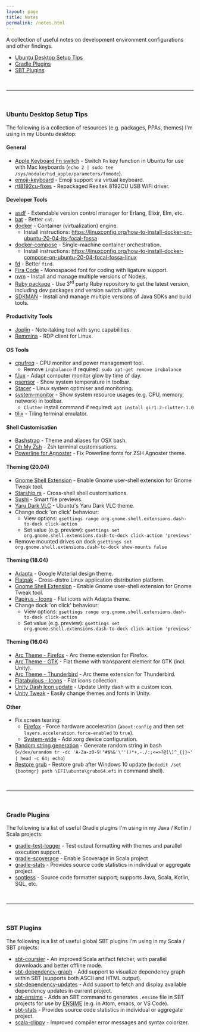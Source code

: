 ```yaml
---
layout: page
title: Notes
permalink: /notes.html
---
```


A collection of useful notes on development environment configurations and other findings.

* [Ubuntu Desktop Setup Tips](#ubuntu-desktop-setup-tips)
* [Gradle Plugins](#gradle-plugins)
* [SBT Plugins](#sbt-plugins)

<br>

---

<br>

### Ubuntu Desktop Setup Tips

The following is a collection of resources (e.g. packages, PPAs, themes) I'm using in my Ubuntu desktop:

#### General

* [Apple Keyboard Fn switch](https://superuser.com/a/223471) - Switch `Fn` key function in Ubuntu for use with Mac keyboards (`echo 2 | sudo tee /sys/module/hid_apple/parameters/fnmode`).
* [emoji-keyboard](https://github.com/OzymandiasTheGreat/emoji-keyboard) - Emoji support via virtual keyboard.
* [rtl8192cu-fixes](https://github.com/pvaret/rtl8192cu-fixes) - Repackaged Realtek 8192CU USB WiFi driver.

#### Developer Tools

* [asdf](https://github.com/asdf-vm/asdf) - Extendable version control manager for Erlang, Elixir, Elm, etc.
* [bat](https://github.com/sharkdp/bat) - Better `cat`.
* [docker](https://docs.docker.com/) - Container (virtualization) engine.
  * Install instructions: <https://linuxconfig.org/how-to-install-docker-on-ubuntu-20-04-lts-focal-fossa>
* [docker-compose](https://docs.docker.com/compose/) - Single-machine container orchestration.
  * Install instructions: <https://linuxconfig.org/how-to-install-docker-compose-on-ubuntu-20-04-focal-fossa-linux>
* [fd](https://github.com/sharkdp/fd) - Better `find`.
* [Fira Code](https://github.com/tonsky/FiraCode) - Monospaced font for coding with ligature support.
* [nvm](https://github.com/nvm-sh/nvm) - Install and manage multiple versions of Nodejs.
* [Ruby package](https://www.brightbox.com/docs/ruby/ubuntu/) - Use 3<sup>rd</sup> party Ruby repository to get the latest version, including dev packages and version switch utility.
* [SDKMAN](https://sdkman.io/) - Install and manage multiple versions of Java SDKs and build tools.

#### Productivity Tools

* [Joplin](https://joplinapp.org/) - Note-taking tool with sync capabilities.
* [Remmina](https://remmina.org/) - RDP client for Linux.

#### OS Tools

* [cpufreq](https://extensions.gnome.org/extension/1082/cpufreq/) - CPU monitor and power management tool.
  * Remove `irqbalance` if required: `sudo apt-get remove irqbalance`
* [f.lux](https://justgetflux.com/) - Adapt computer monitor glow by time of day.
* [psensor](http://wpitchoune.net/psensor/) - Show system temperature in toolbar.
* [Stacer](https://github.com/oguzhaninan/Stacer) - Linux system optimiser and monitoring.
* [system-monitor](https://extensions.gnome.org/extension/120/system-monitor/) - Show system resource usages (e.g. CPU, memory, network) in toolbar.
  * `Clutter` install command if required: `apt install gir1.2-clutter-1.0`
* [tilix](https://gnunn1.github.io/tilix-web/) - Tiling terminal emulator.

#### Shell Customisation

* [Bashstrap](https://github.com/barryclark/bashstrap) - Theme and aliases for OSX bash.
* [Oh My Zsh](https://ohmyz.sh/) - Zsh terminal customisations.
* [Powerline for Agnoster](https://blog.zhaytam.com/2019/04/19/powerline-and-zshs-agnoster-theme-in-vs-code/) - Fix Powerline fonts for ZSH Agnoster theme.

#### Theming (20.04)

* [Gnome Shell Extension](http://ubuntuhandbook.org/index.php/2017/05/enable-shell-theme-in-gnome-tweak-tool-in-ubuntu/) - Enable Gnome user-shell extension for Gnome Tweak tool.
* [Starship.rs](https://starship.rs/) - Cross-shell shell customisations.
* [Sushi](https://github.com/GNOME/sushi) - Smart file previews.
* [Yaru Dark VLC](https://gitlab.com/NovaQC/vlc-yaru-dark/) - Ubuntu's Yaru Dark VLC theme.
* Change dock 'on click' behaviour:
  * View options: `gsettings range org.gnome.shell.extensions.dash-to-dock click-action`
  * Set value (e.g. preview): `gsettings set org.gnome.shell.extensions.dash-to-dock click-action 'previews'`
* Remove mounted drives on dock `gsettings set org.gnome.shell.extensions.dash-to-dock show-mounts false`

#### Theming (18.04)

* [Adapta](https://github.com/adapta-project/adapta-gtk-theme) - Google Material design theme.
* [Flatpak](https://flatpak.org/setup/Ubuntu/) - Cross-distro Linux application distribution platform.
* [Gnome Shell Extension](http://ubuntuhandbook.org/index.php/2017/05/enable-shell-theme-in-gnome-tweak-tool-in-ubuntu/) - Enable Gnome user-shell extension for Gnome Tweak tool.
* [Papirus - Icons](https://github.com/PapirusDevelopmentTeam/papirus-icon-theme) - Flat icons with Adapta theme.
* Change dock 'on click' behaviour:
  * View options: `gsettings range org.gnome.shell.extensions.dash-to-dock click-action`
  * Set value (e.g. preview): `gsettings set org.gnome.shell.extensions.dash-to-dock click-action 'previews'`

#### Theming (16.04)

* [Arc Theme - Firefox](https://github.com/horst3180/arc-firefox-theme) - Arc theme extension for Firefox.
* [Arc Theme - GTK](https://github.com/horst3180/arc-theme) - Flat theme with transparent element for GTK (incl. Unity).
* [Arc Theme - Thunderbird](https://github.com/JD342/arc-thunderbird-integration) - Arc theme extension for Thunderbird.
* [Flatabulous - Icons](https://github.com/anmoljagetia/Flatabulous#flat-icons) - Flat icons collection.
* [Unity Dash Icon update](http://askubuntu.com/a/654404) - Update Unity dash with a custom icon.
* [Unity Tweak](https://apps.ubuntu.com/cat/applications/unity-tweak-tool/) - Easily change themes and fonts in Unity.

#### Other

* Fix screen tearing:
  * [Firefox](https://askubuntu.com/a/1181037) - Force hardware acceleration (`about:config` and then set `layers.acceleration.force-enabled` to `true`).
  * [System-wide](https://askubuntu.com/a/1119262) - Add xorg device configuration.
* [Random string generation](https://unix.stackexchange.com/a/230676) - Generate random string in bash (`</dev/urandom tr -dc 'A-Za-z0-9!"#$%&'\''()*+,-./:;<=>?@[\]^_{|}~' | head -c 64; echo`)
* [Restore grub](https://itsfoss.com/no-grub-windows-linux/) - Restore grub after Windows 10 update (`bcdedit /set {bootmgr} path \EFI\ubuntu\grubx64.efi` in command shell).

<br>

---

<br>

### Gradle Plugins

The following is a list of useful Gradle plugins I'm using in my Java / Kotlin / Scala projects:

* [gradle-test-logger](https://github.com/radarsh/gradle-test-logger-plugin) - Test output formatting with themes and parallel execution support.
* [gradle-scoverage](https://github.com/scoverage/gradle-scoverage) - Enable Scoverage in Scala project
* [gradle-stats](https://github.com/aalmiray/stats-gradle-plugin) - Provides source code statistics in individual or aggregate project.
* [spotless](https://github.com/diffplug/spotless) - Source code formatter support; supports Java, Scala, Kotlin, SQL, etc.

<br>

---

<br>

### SBT Plugins

The following is a list of useful global SBT plugins I'm using in my Scala / SBT projects:

* [sbt-coursier](https://github.com/coursier/coursier) - An improved Scala artifact fetcher, with parallel downloads and better offline mode.
* [sbt-dependency-graph](https://github.com/jrudolph/sbt-dependency-graph) - Add support to visualize dependency graph within SBT (supports both ASCII and HTML output).
* [sbt-dependency-updates](https://github.com/rtimush/sbt-updates) - Add support to fetch and display available dependency updates in current project.
* [sbt-ensime](http://ensime.org/build_tools/sbt/) - Adds an SBT command to generates `.ensime` file in SBT projects for use by [ENSIME](http://ensime.org/) (e.g. in Atom, emacs, or VS Code).
* [sbt-stats](https://github.com/orrsella/sbt-stats) - Provides source code statistics in individual or aggregate project.
* [scala-clippy](https://github.com/softwaremill/scala-clippy) - Improved compiler error messages and syntax colorizer.
